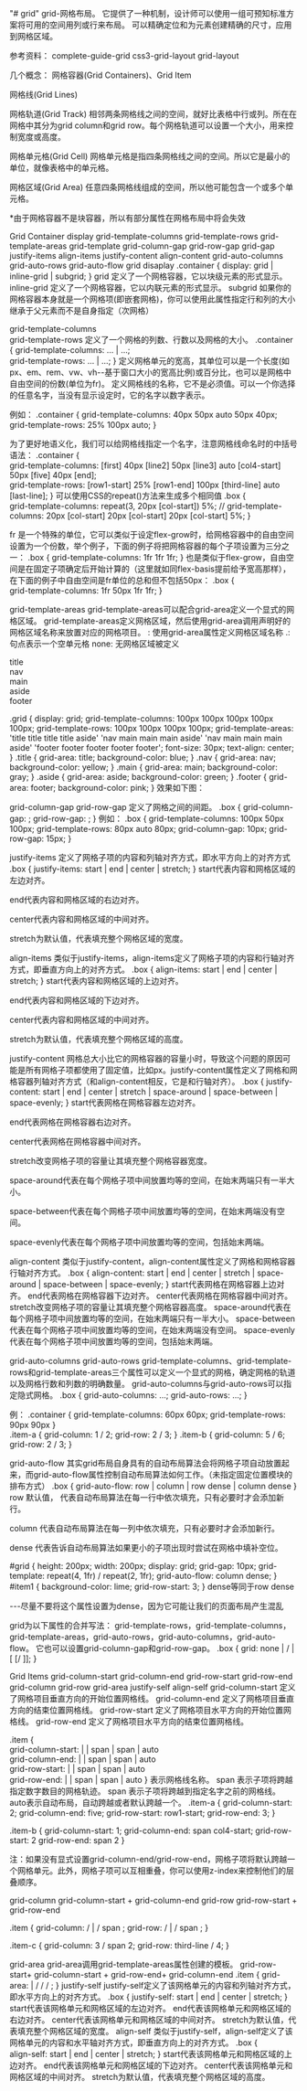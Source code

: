 "# grid" 
grid-网格布局。
它提供了一种机制，设计师可以使用一组可预知标准方案将可用的空间用列或行来布局。
可以精确定位和为元素创建精确的尺寸，应用到网格区域。

参考资料：
complete-guide-grid
css3-grid-layout
grid-layout


几个概念：
网格容器(Grid Containers)、Grid Item
<div class="container">
  <div class="item"></div> 
  <div class="item">
          <p class="sub-item"></p>
  </div>
  <div class="item"></div></div>
  
  
网格线(Grid Lines)


网格轨道(Grid Track)
相邻两条网格线之间的空间，就好比表格中行或列。所在在网格中其分为grid column和grid row。每个网格轨道可以设置一个大小，用来控制宽度或高度。


网格单元格(Grid Cell)
网格单元格是指四条网格线之间的空间。所以它是最小的单位，就像表格中的单元格。


网格区域(Grid Area)
任意四条网格线组成的空间，所以他可能包含一个或多个单元格。



*由于网格容器不是块容器，所以有部分属性在网格布局中将会失效



Grid Container
display
grid-template-columns
grid-template-rows
grid-template-areas
grid-template
grid-column-gap
grid-row-gap
grid-gap
justify-items
align-items
justify-content
align-content
grid-auto-columns
grid-auto-rows
grid-auto-flow
grid
disaplay
.container { display: grid | inline-grid | subgrid; }
grid 
定义了一个网格容器，它以块级元素的形式显示。
inline-grid 
定义了一个网格容器，它以内联元素的形式显示。
subgrid 
如果你的网格容器本身就是一个网格项(即嵌套网格)，你可以使用此属性指定行和列的大小继承于父元素而不是自身指定（次网格）

grid-template-columns  
grid-template-rows
定义了一个网格的列数、行数以及网格的大小。
.container { 
    grid-template-columns: <track-size> ... | <line-name> <track-size> ...;     
    grid-template-rows: <track-size> ... | <line-name> <track-size> ...;
 }
定义网格单元的宽高，其单位可以是一个长度(如px、em、rem、vw、vh--基于窗口大小的宽高比例)或百分比，也可以是网格中自由空间的份数(单位为fr)。
定义网格线的名称，它不是必须值。可以一个你选择的任意名字，当没有显示设定时，它的名字以数字表示。

例如：
.container {
    grid-template-columns: 40px 50px auto 50px 40px;
    grid-template-rows: 25% 100px auto;
 }


为了更好地语义化，我们可以给网格线指定一个名字，注意网格线命名时的中括号语法：
.container {     
    grid-template-columns: [first] 40px [line2] 50px [line3] auto [col4-start] 50px [five] 40px [end];     
    grid-template-rows: [row1-start] 25% [row1-end] 100px [third-line] auto [last-line]; 
}
可以使用CSS的repeat()方法来生成多个相同值
.box {    
     grid-template-columns: repeat(3, 20px [col-start]) 5%; 
     // grid-template-columns: 20px [col-start] 20px [col-start] 20px [col-start] 5%;
 }

fr
是一个特殊的单位，它可以类似于设定flex-grow时，给网格容器中的自由空间设置为一个份数，举个例子，下面的例子将把网格容器的每个子项设置为三分之一：
.box { 
    grid-template-columns: 1fr 1fr 1fr; 
    } 
也是类似于flex-grow，自由空间是在固定子项确定后开始计算的（这里就如同flex-basis提前给予宽高那样），在下面的例子中自由空间是fr单位的总和但不包括50px：
.box {    
   grid-template-columns: 1fr 50px 1fr 1fr;
  }

grid-template-areas
grid-template-areas可以配合grid-area定义一个显式的网格区域。
grid-template-areas定义网格区域，然后使用grid-area调用声明好的网格区域名称来放置对应的网格项目。
<grid-area-name>: 使用grid-area属性定义网格区域名称
.: 句点表示一个空单元格
none: 无网格区域被定义

<section class="grid">
    <div class="title">title</div>
    <div class="nav">nav</div>
    <div class="main">main</div>
    <div class="aside">aside</div>
    <div class="footer">footer</div>
</section>

.grid {
    display: grid;
    grid-template-columns: 100px 100px 100px 100px 100px;
    grid-template-rows: 100px 100px 100px 100px;
    grid-template-areas: 'title title title title aside'
                          'nav main main main aside'
                          'nav main main main aside'
                          'footer footer footer footer footer';
    font-size: 30px;
    text-align: center;
}
.title {
    grid-area: title;
    background-color: blue;
}
.nav {
    grid-area: nav;
    background-color: yellow;
}
.main {
    grid-area: main;
    background-color: gray;
}
.aside {
    grid-area: aside;
    background-color: green;
}
.footer {
    grid-area: footer;
    background-color: pink;
}
效果如下图：



grid-column-gap
grid-row-gap
定义了网格之间的间距。
.box {
    grid-column-gap: <line-size>;
    grid-row-gap: <line-size>;
}
例如：
.box {
    grid-template-columns: 100px 50px 100px;
    grid-template-rows: 80px auto 80px;
    grid-column-gap: 10px;
    grid-row-gap: 15px;
}

justify-items
定义了网格子项的内容和列轴对齐方式，即水平方向上的对齐方式
.box {
    justify-items: start | end | center | stretch;
}
start代表内容和网格区域的左边对齐。



end代表内容和网格区域的右边对齐。



center代表内容和网格区域的中间对齐。



stretch为默认值，代表填充整个网格区域的宽度。



align-items
类似于justify-items，align-items定义了网格子项的内容和行轴对齐方式，即垂直方向上的对齐方式。
.box {
    align-items: start | end | center | stretch;
}
start代表内容和网格区域的上边对齐。


end代表内容和网格区域的下边对齐。



center代表内容和网格区域的中间对齐。


stretch为默认值，代表填充整个网格区域的高度。




justify-content
网格总大小比它的网格容器的容量小时，导致这个问题的原因可能是所有网格子项都使用了固定值，比如px。justify-content属性定义了网格和网格容器列轴对齐方式（和align-content相反，它是和行轴对齐）。
.box {
    justify-content: start | end | center | stretch | space-around | space-between | space-evenly;
}
start代表网格在网格容器左边对齐。


end代表网格在网格容器右边对齐。


center代表网格在网格容器中间对齐。


stretch改变网格子项的容量让其填充整个网格容器宽度。


space-around代表在每个网格子项中间放置均等的空间，在始末两端只有一半大小。


space-between代表在每个网格子项中间放置均等的空间，在始末两端没有空间。


space-evenly代表在每个网格子项中间放置均等的空间，包括始末两端。



align-content
类似于justify-content，align-content属性定义了网格和网格容器行轴对齐方式。
.box {
    align-content: start | end | center | stretch | space-around | space-between | space-evenly;
}
start代表网格在网格容器上边对齐。
end代表网格在网格容器下边对齐。
center代表网格在网格容器中间对齐。
stretch改变网格子项的容量让其填充整个网格容器高度。
space-around代表在每个网格子项中间放置均等的空间，在始末两端只有一半大小。
space-between代表在每个网格子项中间放置均等的空间，在始末两端没有空间。
space-evenly代表在每个网格子项中间放置均等的空间，包括始末两端。

grid-auto-columns
grid-auto-rows
grid-template-columns、grid-template-rows和grid-template-areas三个属性可以定义一个显式的网格，确定网格的轨道以及网格行数和列数的明确数量。 
grid-auto-columns与grid-auto-rows可以指定隐式网格。
.box {
    grid-auto-columns: <track-size> ...;
    grid-auto-rows: <track-size> ...;
}

例：
.container {
    grid-template-columns: 60px 60px;
    grid-template-rows: 90px 90px
}  
.item-a {
    grid-column: 1 / 2;
    grid-row: 2 / 3;
}
.item-b {
    grid-column: 5 / 6;
    grid-row: 2 / 3;
}



grid-auto-flow
其实grid布局自身具有的自动布局算法会将网格子项自动放置起来，而grid-auto-flow属性控制自动布局算法如何工作。（未指定固定位置模块的排布方式）
.box {
    grid-auto-flow: row | column | row dense | column dense
}
row 默认值，
代表自动布局算法在每一行中依次填充，只有必要时才会添加新行。



column
代表自动布局算法在每一列中依次填充，只有必要时才会添加新行。



dense
代表告诉自动布局算法如果更小的子项出现时尝试在网格中填补空位。

#grid {
        height: 200px;
        width: 200px;
        display: grid;
        grid-gap: 10px;
        grid-template: repeat(4, 1fr) / repeat(2, 1fr);
        grid-auto-flow: column  dense;
}
#item1 {
        background-color: lime;
        grid-row-start: 3;
}
dense等同于row dense

---尽量不要将这个属性设置为dense，因为它可能让我们的页面布局产生混乱




grid为以下属性的合并写法：
grid-template-rows，grid-template-columns，grid-template-areas，grid-auto-rows，grid-auto-columns，grid-auto-flow。
它也可以设置grid-column-gap和grid-row-gap。
.box {
    grid: none | <grid-template-rows> / <grid-template-columns> | <grid-auto-flow> [<grid-auto-rows> [/ <grid-auto-columns>]];
}



Grid Items
grid-column-start
grid-column-end
grid-row-start
grid-row-end
grid-column
grid-row
grid-area
justify-self
align-self
grid-column-start
定义了网格项目垂直方向的开始位置网格线。
grid-column-end
定义了网格项目垂直方向的结束位置网格线。
grid-row-start
定义了网格项目水平方向的开始位置网格线。
grid-row-end
定义了网格项目水平方向的结束位置网格线。

.item {     
    grid-column-start: <number> | <name> | span <number> | span <name> | auto     
    grid-column-end: <number> | <name> | span <number> | span <name> | auto     
    grid-row-start: <number> | <name> | span <number> | span <name> | auto     
    grid-row-end: <number> | <name> | span <number> | span <name> | auto 
}
<line>表示网格线名称。
span <number>表示子项将跨越指定数字数目的网格轨迹。
span <name>表示子项将跨越到指定名字之前的网格线。
auto表示自动布局，自动跨越或者默认跨越一个。
.item-a {
    grid-column-start: 2;
    grid-column-end: five;
    grid-row-start: row1-start;
    grid-row-end: 3;
}

.item-b {
    grid-column-start: 1;
    grid-column-end: span col4-start;
    grid-row-start: 2
    grid-row-end: span 2
}

注：如果没有显式设置grid-column-end/grid-row-end，网格子项将默认跨越一个网格单元。此外，网格子项可以互相重叠，你可以使用z-index来控制他们的层叠顺序。

grid-column
grid-column-start + grid-column-end
grid-row
grid-row-start + grid-row-end


.item {
    grid-column: <start-line> / <end-line> | <start-line> / span <value>;
    grid-row: <start-line> / <end-line> | <start-line> / span <value>;
}

.item-c {
    grid-column: 3 / span 2;
    grid-row: third-line / 4;
}



grid-area
grid-area调用grid-template-areas属性创建的模板。
grid-row-start+ grid-column-start + grid-row-end+ grid-column-end
.item {
    grid-area: <name> | <row-start> / <column-start> / <row-end> / <column-end>;
}
justify-self
justify-self定义了该网格单元的内容和列轴对齐方式，即水平方向上的对齐方式。
.box {
    justify-self: start | end | center | stretch;
}
start代表该网格单元和网格区域的左边对齐。
end代表该网格单元和网格区域的右边对齐。
center代表该网格单元和网格区域的中间对齐。
stretch为默认值，代表填充整个网格区域的宽度。
align-self
类似于justify-self，align-self定义了该网格单元的内容和水平轴对齐方式，即垂直方向上的对齐方式。
.box {     
    align-self: start | end | center | stretch; 
} 
start代表该网格单元和网格区域的上边对齐。
end代表该网格单元和网格区域的下边对齐。
center代表该网格单元和网格区域的中间对齐。
stretch为默认值，代表填充整个网格区域的高度。




